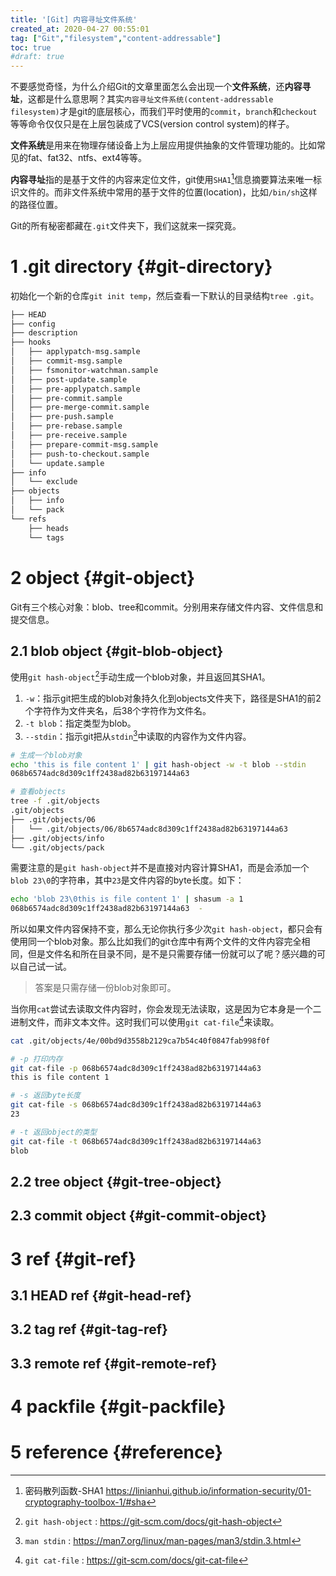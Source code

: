 ```yaml
---
title: '[Git] 内容寻址文件系统'
created_at: 2020-04-27 00:55:01
tag: ["Git","filesystem","content-addressable"]
toc: true
#draft: true
---
```


不要感觉奇怪，为什么介绍Git的文章里面怎么会出现一个**文件系统**，还**内容寻址**，这都是什么意思啊？其实`内容寻址文件系统(content-addressable filesystem)`才是git的底层核心，而我们平时使用的`commit`，`branch`和`checkout`等等命令仅仅只是在上层包装成了VCS(version control system)的样子。

**文件系统**是用来在物理存储设备上为上层应用提供抽象的文件管理功能的。比如常见的fat、fat32、ntfs、ext4等等。

**内容寻址**指的是基于文件的内容来定位文件，git使用`SHA1`[^sha1]信息摘要算法来唯一标识文件的。而非文件系统中常用的基于文件的位置(location)，比如`/bin/sh`这样的路径位置。

Git的所有秘密都藏在`.git`文件夹下，我们这就来一探究竟。

# 1 .git directory {#git-directory}

初始化一个新的仓库`git init temp`，然后查看一下默认的目录结构`tree .git`。

```sh
├── HEAD
├── config
├── description
├── hooks
│   ├── applypatch-msg.sample
│   ├── commit-msg.sample
│   ├── fsmonitor-watchman.sample
│   ├── post-update.sample
│   ├── pre-applypatch.sample
│   ├── pre-commit.sample
│   ├── pre-merge-commit.sample
│   ├── pre-push.sample
│   ├── pre-rebase.sample
│   ├── pre-receive.sample
│   ├── prepare-commit-msg.sample
│   ├── push-to-checkout.sample
│   └── update.sample
├── info
│   └── exclude
├── objects
│   ├── info
│   └── pack
└── refs
    ├── heads
    └── tags
```

# 2 object {#git-object}

Git有三个核心对象：blob、tree和commit。分别用来存储文件内容、文件信息和提交信息。

## 2.1 blob object {#git-blob-object}

使用`git hash-object`[^git-hash-object]手动生成一个blob对象，并且返回其SHA1。
1. `-w`：指示git把生成的blob对象持久化到objects文件夹下，路径是SHA1的前2个字符作为文件夹名，后38个字符作为文件名。
2. `-t blob`：指定类型为blob。
3. `--stdin`：指示git把从`stdin`[^stdin]中读取的内容作为文件内容。

```sh
# 生成一个blob对象
echo 'this is file content 1' | git hash-object -w -t blob --stdin
068b6574adc8d309c1ff2438ad82b63197144a63

# 查看objects
tree -f .git/objects
.git/objects
├── .git/objects/06
│   └── .git/objects/06/8b6574adc8d309c1ff2438ad82b63197144a63
├── .git/objects/info
└── .git/objects/pack
```

需要注意的是`git hash-object`并不是直接对内容计算SHA1，而是会添加一个`blob 23\0`的字符串，其中`23`是文件内容的byte长度。如下：
```sh
echo 'blob 23\0this is file content 1' | shasum -a 1
068b6574adc8d309c1ff2438ad82b63197144a63  -
```

所以如果文件内容保持不变，那么无论你执行多少次`git hash-object`，都只会有使用同一个blob对象。那么比如我们的git仓库中有两个文件的文件内容完全相同，但是文件名和所在目录不同，是不是只需要存储一份就可以了呢？感兴趣的可以自己试一试。
> 答案是只需存储一份blob对象即可。

当你用`cat`尝试去读取文件内容时，你会发现无法读取，这是因为它本身是一个二进制文件，而非文本文件。这时我们可以使用`git cat-file`[^git-cat-file]来读取。
```sh
cat .git/objects/4e/00bd9d3558b2129ca7b54c40f0847fab998f0f

# -p 打印内存
git cat-file -p 068b6574adc8d309c1ff2438ad82b63197144a63
this is file content 1

# -s 返回byte长度
git cat-file -s 068b6574adc8d309c1ff2438ad82b63197144a63
23

# -t 返回object的类型
git cat-file -t 068b6574adc8d309c1ff2438ad82b63197144a63
blob
```

## 2.2 tree object {#git-tree-object}

## 2.3 commit object {#git-commit-object}

# 3 ref {#git-ref}

## 3.1 HEAD ref {#git-head-ref}
## 3.2 tag ref {#git-tag-ref}
## 3.3 remote ref {#git-remote-ref}

# 4 packfile {#git-packfile}

# 5 reference {#reference}

[^git-internal]:《Pro Git 2nd Edition (2014)》- Git 内部原理 <https://git-scm.com/book/en/v2/Git-Internals-Plumbing-and-Porcelain>
[^sha1]: 密码散列函数-SHA1 <https://linianhui.github.io/information-security/01-cryptography-toolbox-1/#sha>
[^git-hash-object]:`git hash-object` : <https://git-scm.com/docs/git-hash-object>
[^git-cat-file]:`git cat-file` : <https://git-scm.com/docs/git-cat-file>
[^stdin]:`man stdin` : <https://man7.org/linux/man-pages/man3/stdin.3.html>